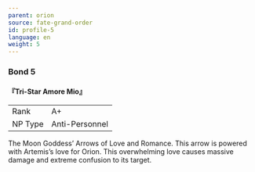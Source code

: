 ```yaml
---
parent: orion
source: fate-grand-order
id: profile-5
language: en
weight: 5
---
```


### Bond 5

#### 『Tri-Star Amore Mio』

<table>
  <tr><td>Rank</td><td>A+</td></tr>
  <tr><td>NP Type</td><td>Anti-Personnel</td></tr>
</table>

The Moon Goddess’ Arrows of Love and Romance.
This arrow is powered with Artemis’s love for Orion.
This overwhelming love causes massive damage and extreme confusion to its target.
